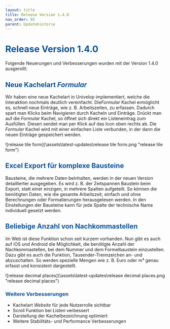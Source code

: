 ```yaml
---
layout: title
title: Release Version 1.4.0
nav_order: 95
parent: Updatehistorie
---
```


# <span style="color:#0b5394">**Release Version 1.4.0**</span>

Folgende Neuerungen und Verbesserungen wurden mit der Version 1.4.0 ausgerollt:

## <span style="color:#0b5394">**Neue Kachelart _Formular_**</span>

Wir haben eine neue Kachelart in Univelop implementiert, welche die Interaktion nochmals deutlich vereinfacht. Die*Formular* Kachel ermöglicht es, schnell neue Einträge, wie z. B. Arbeitszeiten, zu erfassen. Dadurch spart man Klicks beim Navigieren durch Kacheln und Einträge.
Drückt man auf die _Formular_ Kachel, so öffnet sich direkt ein Listeneintrag zum Ausfüllen. Diesen sendet man per Klick auf das Icon oben rechts ab.
Die _Formular_ Kachel wird mit einer einfachen Liste verbunden, in der dann die neuen Einträge gespeichert werden.

![release tile form](\assets\latest-updates\release tile form.png "release tile form")

## <span style="color:#0b5394">**Excel Export für komplexe Bausteine**</span>

Bausteine, die mehrere Daten beinhalten, werden in der neuen Version detaillierter ausgegeben. Es wird z. B. der Zeitspannen Baustein beim Export, statt einer einzigen, in mehrere Spalten aufgeteilt. So können die benötigten Daten, wie die gesamte Arbeitszeit, einfach und ohne Berechnungen oder Formatierungen herausgelesen werden. In den Einstellungen der Bausteine kann für jede Spalte der technische Name individuell gesetzt werden.

## <span style="color:#0b5394">**Beliebige Anzahl von Nachkommastellen**</span>

Im Web ist diese Funktion schon seit kurzem vorhanden. Nun gibt es auch auf iOS und Android die Möglichkeit, die benötigte Anzahl der Nachkommastellen, bei dem Nummer und dem Formelbaustein einzustellen.
Dazu gibt es auch die Funktion, Tausender-Trennzeichen an- und abzuschalten. So werden spezielle Mengen wie z. B. Euro oder m³ genau erfasst und konsistent dargestellt.

![release decimal places](\assets\latest-updates\release decimal places.png "release decimal places")

### <span style="color:#0b5394">**Weitere Verbesserungen**</span>

-   Kachelart _Website_ für jede Nutzerrolle sichtbar
-   Scroll Funktion bei Listen verbessert
-   Darstellung der Kachelbezeichnung optimiert
-   Weitere Stabilitäts- und Performance Verbesserungen
